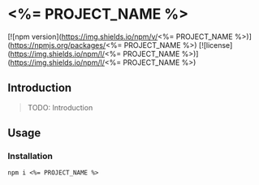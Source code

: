 # <%= PROJECT_NAME %>

[![npm version](https://img.shields.io/npm/v/<%= PROJECT_NAME %>)](https://npmjs.org/packages/<%= PROJECT_NAME %>)
[![license](https://img.shields.io/npm/l/<%= PROJECT_NAME %>)](https://img.shields.io/npm/l/<%= PROJECT_NAME %>)

## Introduction

> TODO: Introduction

## Usage

### Installation

```shell
npm i <%= PROJECT_NAME %>
```
